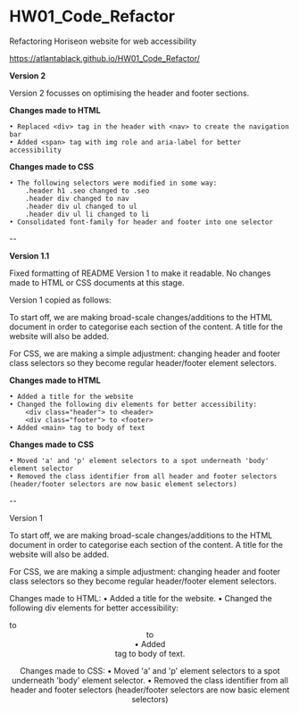 # HW01_Code_Refactor
 Refactoring Horiseon website for web accessibility 

 https://atlantablack.github.io/HW01_Code_Refactor/

**Version 2**

Version 2 focusses on optimising the header and footer sections.

**Changes made to HTML**
```
• Replaced <div> tag in the header with <nav> to create the navigation bar
• Added <span> tag with img role and aria-label for better accessibility
```

**Changes made to CSS**
```
• The following selectors were modified in some way:
    .header h1 .seo changed to .seo
    .header div changed to nav
    .header div ul changed to ul
    .header div ul li changed to li
• Consolidated font-family for header and footer into one selector
```

--

**Version 1.1**

Fixed formatting of README Version 1 to make it readable. No changes made to HTML or CSS documents at this stage.

Version 1 copied as follows:

To start off, we are making broad-scale changes/additions to the HTML document in order to categorise each section of the content. A title for the website will also be added.

For CSS, we are making a simple adjustment: changing header and footer class selectors so they become regular header/footer element selectors.

**Changes made to HTML**
```
• Added a title for the website
• Changed the following div elements for better accessibility:
    <div class="header"> to <header>
    <div class="footer"> to <footer>
• Added <main> tag to body of text
```
**Changes made to CSS**
```
• Moved 'a' and 'p' element selectors to a spot underneath 'body' element selector
• Removed the class identifier from all header and footer selectors (header/footer selectors are now basic element selectors)
```
--

 Version 1

 To start off, we are making broad-scale changes/additions to the HTML document in order to categorise each section of the content. A title for the website will also be added.

For CSS, we are making a simple adjustment: changing header and footer class selectors so they become regular header/footer element selectors.

 Changes made to HTML:
 • Added a title for the website.
 • Changed the following div elements for better accessibility:
    <div class="header"> to <header>
    <div class="footer"> to <footer>
 • Added <main> tag to body of text.
 
 Changes made to CSS:
• Moved 'a' and 'p' element selectors to a spot underneath 'body' element selector.
• Removed the class identifier from all header and footer selectors (header/footer selectors are now basic element selectors)
 
